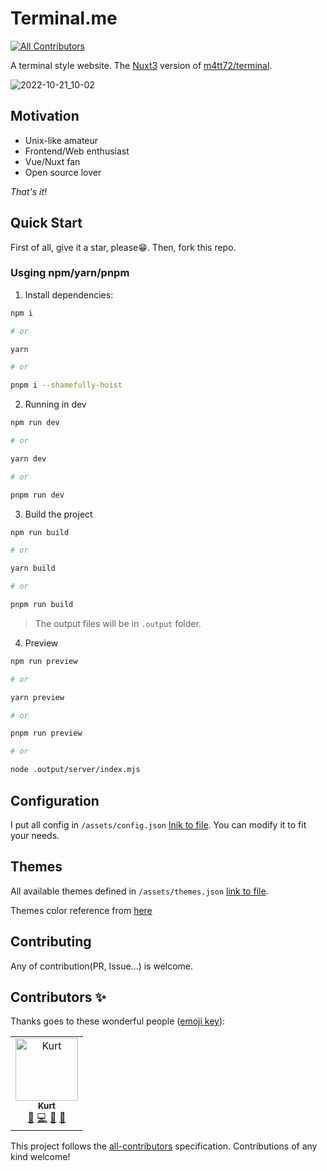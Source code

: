# Terminal.me
<!-- ALL-CONTRIBUTORS-BADGE:START - Do not remove or modify this section -->
[![All Contributors](https://img.shields.io/badge/all_contributors-1-orange.svg?style=flat-square)](#contributors-)
<!-- ALL-CONTRIBUTORS-BADGE:END -->

A terminal style website. The [Nuxt3](https://v3.nuxtjs.org/) version of [m4tt72/terminal](https://github.com/m4tt72/terminal).

![2022-10-21_10-02](https://user-images.githubusercontent.com/32745146/197094035-40ffcbf2-a1b2-49ca-96aa-2087ad2960f7.png)

## Motivation

- Unix-like amateur
- Frontend/Web enthusiast
- Vue/Nuxt fan
- Open source lover

*That's it!*

## Quick Start

First of all, give it a star, please😁. Then, fork this repo.

### Usging npm/yarn/pnpm

1. Install dependencies:

```sh
npm i

# or

yarn

# or

pnpm i --shamefully-hoist
```

2. Running in dev

```sh
npm run dev

# or

yarn dev

# or

pnpm run dev
```

3. Build the project

```sh
npm run build

# or

yarn build

# or

pnpm run build
```

> The output files will be in `.output` folder.

4. Preview

```sh
npm run preview

# or 

yarn preview

# or

pnpm run preview

# or

node .output/server/index.mjs
```

## Configuration

I put all config in `/assets/config.json` [lnik to file](/assets/config.jso). You can modify it to fit your needs.

## Themes

All available themes defined in `/assets/themes.json` [link to file](/assets/themes.json).

Themes color reference from [here](https://gogh-co.github.io/Gogh/)
## Contributing

Any of contribution(PR, Issue...) is welcome.


## Contributors ✨

Thanks goes to these wonderful people ([emoji key](https://allcontributors.org/docs/en/emoji-key)):

<!-- ALL-CONTRIBUTORS-LIST:START - Do not remove or modify this section -->
<!-- prettier-ignore-start -->
<!-- markdownlint-disable -->
<table>
  <tbody>
    <tr>
      <td align="center"><a href="https://me.kurtstories.com/"><img src="https://avatars.githubusercontent.com/u/32745146?v=4?s=100" width="100px;" alt="Kurt"/><br /><sub><b>Kurt</b></sub></a><br /><a href="#maintenance-kurt-liao" title="Maintenance">🚧</a> <a href="https://github.com/kurt-liao/terminal.me/commits?author=kurt-liao" title="Code">💻</a> <a href="https://github.com/kurt-liao/terminal.me/commits?author=kurt-liao" title="Documentation">📖</a> <a href="https://github.com/kurt-liao/terminal.me/pulls?q=is%3Apr+reviewed-by%3Akurt-liao" title="Reviewed Pull Requests">👀</a></td>
    </tr>
  </tbody>
</table>

<!-- markdownlint-restore -->
<!-- prettier-ignore-end -->

<!-- ALL-CONTRIBUTORS-LIST:END -->

This project follows the [all-contributors](https://github.com/all-contributors/all-contributors) specification. Contributions of any kind welcome!